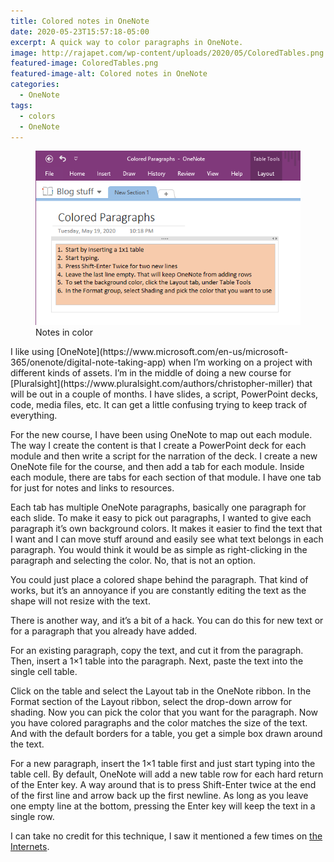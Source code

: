 ```yaml
---
title: Colored notes in OneNote
date: 2020-05-23T15:57:18-05:00
excerpt: A quick way to color paragraphs in OneNote.
image: http://rajapet.com/wp-content/uploads/2020/05/ColoredTables.png
featured-image: ColoredTables.png
featured-image-alt: Colored notes in OneNote
categories:
  - OneNote
tags:
  - colors
  - OneNote
---
```

<figure><img src="/assets/ColoredTables.png"><figcaption>Notes in color</figcaption></figure>
I like using [OneNote](https://www.microsoft.com/en-us/microsoft-365/onenote/digital-note-taking-app) when I&#8217;m working on a project with different kinds of assets. I&#8217;m in the middle of doing a new course for [Pluralsight](https://www.pluralsight.com/authors/christopher-miller) that will be out in a couple of months. I have slides, a script, PowerPoint decks, code, media files, etc. It can get a little confusing trying to keep track of everything.

For the new course, I have been using OneNote to map out each module. The way I create the content is that I create a PowerPoint deck for each module and then write a script for the narration of the deck. I create a new OneNote file for the course, and then add a tab for each module. Inside each module, there are tabs for each section of that module. I have one tab for just for notes and links to resources.

Each tab has multiple OneNote paragraphs, basically one paragraph for each slide. To make it easy to pick out paragraphs, I wanted to give each paragraph it&#8217;s own background colors. It makes it easier to find the text that I want and I can move stuff around and easily see what text belongs in each paragraph. You would think it would be as simple as right-clicking in the paragraph and selecting the color. No, that is not an option.

You could just place a colored shape behind the paragraph. That kind of works, but it&#8217;s an annoyance if you are constantly editing the text as the shape will not resize with the text.

There is another way, and it&#8217;s a bit of a hack. You can do this for new text or for a paragraph that you already have added.

For an existing paragraph, copy the text, and cut it from the paragraph. Then, insert a 1&#215;1 table into the paragraph. Next, paste the text into the single cell table.

Click on the table and select the Layout tab in the OneNote ribbon. In the Format section of the Layout ribbon, select the drop-down arrow for shading. Now you can pick the color that you want for the paragraph. Now you have colored paragraphs and the color matches the size of the text. And with the default borders for a table, you get a simple box drawn around the text.

For a new paragraph, insert the 1&#215;1 table first and just start typing into the table cell. By default, OneNote will add a new table row for each hard return of the Enter key. A way around that is to press Shift-Enter twice at the end of the first line and arrow back up the first newline. As long as you leave one empty line at the bottom, pressing the Enter key will keep the text in a single row.

I can take no credit for this technique, I saw it mentioned a few times on [the Internets](https://www.urbandictionary.com/define.php?term=the%20internets).
